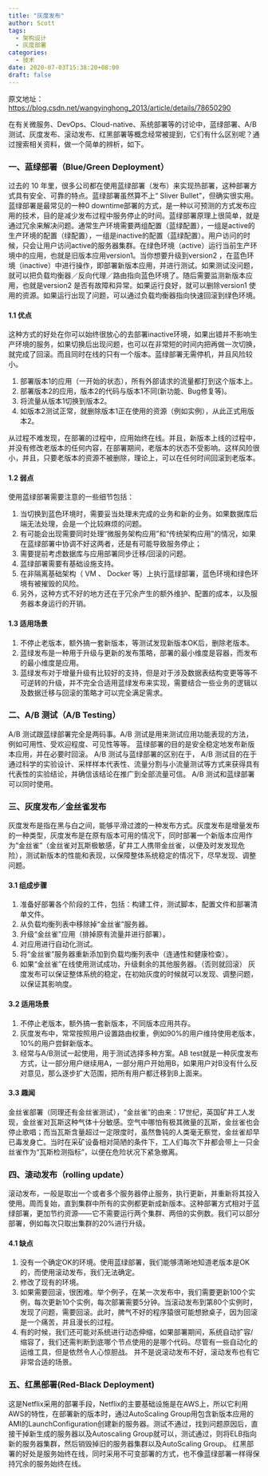 ```yaml
---
title: "灰度发布"
author: Scott
tags:
  - 架构设计
  - 灰度部署
categories:
  - 技术
date: 2020-07-03T15:38:20+08:00
draft: false
---
```


原文地址：https://blog.csdn.net/wangyinghong_2013/article/details/78650290

在有关微服务、DevOps、Cloud-native、系统部署等的讨论中，蓝绿部署、A/B 测试、灰度发布、滚动发布、红黑部署等概念经常被提到，它们有什么区别呢？通过搜索相关资料，做一个简单的辨析，如下。

### 一、蓝绿部署（Blue/Green Deployment）

过去的 10 年里，很多公司都在使用蓝绿部署（发布）来实现热部署，这种部署方式具有安全、可靠的特点。蓝绿部署虽然算不上“ Sliver Bullet”，但确实很实用。
蓝绿部署是最常见的一种0 downtime部署的方式，是一种以可预测的方式发布应用的技术，目的是减少发布过程中服务停止的时间。蓝绿部署原理上很简单，就是通过冗余来解决问题。通常生产环境需要两组配置（蓝绿配置），一组是active的生产环境的配置（绿配置），一组是inactive的配置（蓝绿配置）。用户访问的时候，只会让用户访问active的服务器集群。在绿色环境（active）运行当前生产环境中的应用，也就是旧版本应用version1。当你想要升级到version2 ，在蓝色环境（inactive）中进行操作，即部署新版本应用，并进行测试。如果测试没问题，就可以把负载均衡器／反向代理／路由指向蓝色环境了。随后需要监测新版本应用，也就是version2 是否有故障和异常。如果运行良好，就可以删除version1 使用的资源。如果运行出现了问题，可以通过负载均衡器指向快速回滚到绿色环境。

#### 1.1 优点

这种方式的好处在你可以始终很放心的去部署inactive环境，如果出错并不影响生产环境的服务，如果切换后出现问题，也可以在非常短的时间内把再做一次切换，就完成了回滚。而且同时在线的只有一个版本。蓝绿部署无需停机，并且风险较小。
1. 部署版本1的应用（一开始的状态），所有外部请求的流量都打到这个版本上。
2. 部署版本2的应用，版本2的代码与版本1不同(新功能、Bug修复等)。
3. 将流量从版本1切换到版本2。
4. 如版本2测试正常，就删除版本1正在使用的资源（例如实例），从此正式用版本2。

从过程不难发现，在部署的过程中，应用始终在线。并且，新版本上线的过程中，并没有修改老版本的任何内容，在部署期间，老版本的状态不受影响。这样风险很小，并且，只要老版本的资源不被删除，理论上，可以在任何时间回滚到老版本。

#### 1.2 弱点

使用蓝绿部署需要注意的一些细节包括：
1. 当切换到蓝色环境时，需要妥当处理未完成的业务和新的业务。如果数据库后端无法处理，会是一个比较麻烦的问题。
2. 有可能会出现需要同时处理“微服务架构应用”和“传统架构应用”的情况，如果在蓝绿部署中协调不好这两者，还是有可能导致服务停止；
3. 需要提前考虑数据库与应用部署同步迁移/回滚的问题。
4. 蓝绿部署需要有基础设施支持。
5. 在非隔离基础架构（ VM 、 Docker 等）上执行蓝绿部署，蓝色环境和绿色环境有被摧毁的风险。
6. 另外，这种方式不好的地方还在于冗余产生的额外维护、配置的成本，以及服务器本身运行的开销。

#### 1.3 适用场景

1. 不停止老版本，额外搞一套新版本，等测试发现新版本OK后，删除老版本。
2. 蓝绿发布是一种用于升级与更新的发布策略，部署的最小维度是容器，而发布的最小维度是应用。
3. 蓝绿发布对于增量升级有比较好的支持，但是对于涉及数据表结构变更等等不可逆转的升级，并不完全合适用蓝绿发布来实现，需要结合一些业务的逻辑以及数据迁移与回滚的策略才可以完全满足需求。

### 二、A/B 测试（A/B Testing）

A/B 测试跟蓝绿部署完全是两码事。A/B 测试是用来测试应用功能表现的方法，例如可用性、受欢迎程度、可见性等等。 蓝绿部署的目的是安全稳定地发布新版本应用，并在必要时回滚。
A/B 测试与蓝绿部署的区别在于， A/B 测试目的在于通过科学的实验设计、采样样本代表性、流量分割与小流量测试等方式来获得具有代表性的实验结论，并确信该结论在推广到全部流量可信。
A/B 测试和蓝绿部署可以同时使用。

### 三、灰度发布／金丝雀发布

灰度发布是指在黑与白之间，能够平滑过渡的一种发布方式。灰度发布是增量发布的一种类型，灰度发布是在原有版本可用的情况下，同时部署一个新版本应用作为“金丝雀”（金丝雀对瓦斯极敏感，矿井工人携带金丝雀，以便及时发发现危险），测试新版本的性能和表现，以保障整体系统稳定的情况下，尽早发现、调整问题。

#### 3.1 组成步骤

1. 准备好部署各个阶段的工件，包括：构建工件，测试脚本，配置文件和部署清单文件。
2. 从负载均衡列表中移除掉“金丝雀”服务器。
3. 升级“金丝雀”应用（排掉原有流量并进行部署）。
4. 对应用进行自动化测试。
5. 将“金丝雀”服务器重新添加到负载均衡列表中（连通性和健康检查）。
6. 如果“金丝雀”在线使用测试成功，升级剩余的其他服务器。（否则就回滚）
灰度发布可以保证整体系统的稳定，在初始灰度的时候就可以发现、调整问题，以保证其影响度。

#### 3.2 适用场景

1. 不停止老版本，额外搞一套新版本，不同版本应用共存。
2. 灰度发布中，常常按照用户设置路由权重，例如90%的用户维持使用老版本，10%的用户尝鲜新版本。
3. 经常与A/B测试一起使用，用于测试选择多种方案。AB test就是一种灰度发布方式，让一部分用户继续用A，一部分用户开始用B，如果用户对B没有什么反对意见，那么逐步扩大范围，把所有用户都迁移到B上面来。

#### 3.3 趣闻

金丝雀部署（同理还有金丝雀测试），“金丝雀”的由来：17世纪，英国矿井工人发现，金丝雀对瓦斯这种气体十分敏感。空气中哪怕有极其微量的瓦斯，金丝雀也会停止歌唱；而当瓦斯含量超过一定限度时，虽然鲁钝的人类毫无察觉，金丝雀却早已毒发身亡。当时在采矿设备相对简陋的条件下，工人们每次下井都会带上一只金丝雀作为“瓦斯检测指标”，以便在危险状况下紧急撤离。

### 四、滚动发布（rolling update）

滚动发布，一般是取出一个或者多个服务器停止服务，执行更新，并重新将其投入使用。周而复始，直到集群中所有的实例都更新成新版本。这种部署方式相对于蓝绿部署，更加节约资源——它不需要运行两个集群、两倍的实例数。我们可以部分部署，例如每次只取出集群的20%进行升级。

#### 4.1 缺点

1. 没有一个确定OK的环境。使用蓝绿部署，我们能够清晰地知道老版本是OK的，而使用滚动发布，我们无法确定。
2. 修改了现有的环境。
3. 如果需要回滚，很困难。举个例子，在某一次发布中，我们需要更新100个实例，每次更新10个实例，每次部署需要5分钟。当滚动发布到第80个实例时，发现了问题，需要回滚。此时，脾气不好的程序猿很可能想掀桌子，因为回滚是一个痛苦，并且漫长的过程。
4. 有的时候，我们还可能对系统进行动态伸缩，如果部署期间，系统自动扩容/缩容了，我们还需判断到底哪个节点使用的是哪个代码。尽管有一些自动化的运维工具，但是依然令人心惊胆战。
并不是说滚动发布不好，滚动发布也有它非常合适的场景。

### 五、红黑部署(Red-Black Deployment)

这是Netflix采用的部署手段，Netflix的主要基础设施是在AWS上，所以它利用AWS的特性，在部署新的版本时，通过AutoScaling Group用包含新版本应用的AMI的LaunchConfiguration创建新的服务器。测试不通过，找到问题原因后，直接干掉新生成的服务器以及Autoscaling Group就可以，测试通过，则将ELB指向新的服务器集群，然后销毁掉旧的服务器集群以及AutoScaling Group。
红黑部署的好处是服务始终在线，同时采用不可变部署的方式，也不像蓝绿部署一样得保持冗余的服务始终在线。